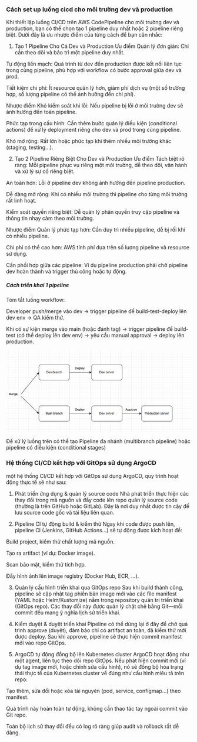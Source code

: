 ### Cách set up luồng cicd cho môi trường dev và production


Khi thiết lập luồng CI/CD trên AWS CodePipeline cho môi trường dev và production, bạn có thể chọn tạo 1 pipeline duy nhất hoặc 2 pipeline riêng biệt. Dưới đây là ưu nhược điểm của từng cách để bạn cân nhắc:

1. Tạo 1 Pipeline Cho Cả Dev và Production
Ưu điểm
Quản lý đơn giản: Chỉ cần theo dõi và bảo trì một pipeline duy nhất.

Tự động liền mạch: Quá trình từ dev đến production được kết nối liên tục trong cùng pipeline, phù hợp với workflow có bước approval giữa dev và prod.

Tiết kiệm chi phí: Ít resource quản lý hơn, giảm phí dịch vụ (một số trường hợp, số lượng pipeline có thể ảnh hưởng đến chi phí).

Nhược điểm
Khó kiểm soát khi lỗi: Nếu pipeline bị lỗi ở môi trường dev sẽ ảnh hưởng đến toàn pipeline.

Phức tạp trong cấu hình: Cần thêm bước quản lý điều kiện (conditional actions) để xử lý deployment riêng cho dev và prod trong cùng pipeline.

Khó mở rộng: Rất lớn hoặc phức tạp khi thêm nhiều môi trường khác (staging, testing...).

2. Tạo 2 Pipeline Riêng Biệt Cho Dev và Production
Ưu điểm
Tách biệt rõ ràng: Mỗi pipeline phục vụ riêng một môi trường, dễ theo dõi, vận hành và xử lý sự cố riêng biệt.

An toàn hơn: Lỗi ở pipeline dev không ảnh hưởng đến pipeline production.

Dễ dàng mở rộng: Khi có nhiều môi trường thì pipeline cho từng môi trường rất linh hoạt.

Kiểm soát quyền riêng biệt: Dễ quản lý phân quyền truy cập pipeline và thông tin nhạy cảm theo môi trường.

Nhược điểm
Quản lý phức tạp hơn: Cần duy trì nhiều pipeline, dễ bị rối khi có nhiều pipeline.

Chi phí có thể cao hơn: AWS tính phí dựa trên số lượng pipeline và resource sử dụng.

Cần phối hợp giữa các pipeline: Ví dụ pipeline production phải chờ pipeline dev hoàn thành và trigger thủ công hoặc tự động.



##### Cách triển khai 1 pipeline

Tóm tắt luồng workflow:

Developer push/merge vào dev → trigger pipeline để build-test-deploy lên dev env → QA kiểm thử.

Khi có sự kiện merge vào main (hoặc đánh tag) → trigger pipeline để build-test (có thể deploy lên dev env) → yêu cầu manual approval → deploy lên production.

![image info](1.png)

Để xử lý luồng trên có thể tạo Pipeline đa nhánh (multibranch pipeline) hoặc pipeline có điều kiện (conditional stages) 

### Hệ thống CI/CD kết hợp với GitOps sử dụng ArgoCD

một hệ thống CI/CD kết hợp với GitOps sử dụng ArgoCD, quy trình hoạt động thực tế sẽ như sau:

1. Phát triển ứng dụng & quản lý source code
Nhà phát triển thực hiện các thay đổi trong mã nguồn và đẩy code lên repo quản lý source code (thường là trên GitHub hoặc GitLab). Đây là nơi duy nhất được tin cậy để lưu source code gốc và tài liệu liên quan.

2. Pipeline CI tự động build & kiểm thử
Ngay khi code được push lên, pipeline CI (Jenkins, GitHub Actions…) sẽ tự động được kích hoạt để:

Build project, kiểm thử chất lượng mã nguồn.

Tạo ra artifact (ví dụ: Docker image).

Scan bảo mật, kiểm thử tích hợp.

Đẩy hình ảnh lên image registry (Docker Hub, ECR, …).

3. Quản lý cấu hình triển khai qua GitOps repo
Sau khi build thành công, pipeline sẽ cập nhật tag phiên bản image mới vào các file manifest (YAML hoặc Helm/Kustomize) nằm trong repository quản trị triển khai (GitOps repo). Các thay đổi này được quản lý chặt chẽ bằng Git—mỗi commit đều mang ý nghĩa lịch sử triển khai.

4. Kiểm duyệt & duyệt triển khai
Pipeline có thể dừng lại ở đây để chờ quá trình approve (duyệt), đảm bảo chỉ có artifact an toàn, đã kiểm thử mới được deploy. Sau khi approve, pipeline sẽ thực hiện commit manifest mới vào repo GitOps.

5. ArgoCD tự động đồng bộ lên Kubernetes cluster
ArgoCD hoạt động như một agent, liên tục theo dõi repo GitOps. Nếu phát hiện commit mới (ví dụ tag image mới, hoặc chỉnh sửa cấu hình), nó sẽ đồng bộ hóa trạng thái thực tế của Kubernetes cluster về đúng như cấu hình miêu tả trên repo:

Tạo thêm, sửa đổi hoặc xóa tài nguyên (pod, service, configmap…) theo manifest.

Quá trình này hoàn toàn tự động, không cần thao tác tay ngoài commit vào Git repo.

Toàn bộ lịch sử thay đổi đều có log rõ ràng giúp audit và rollback rất dễ dàng.
